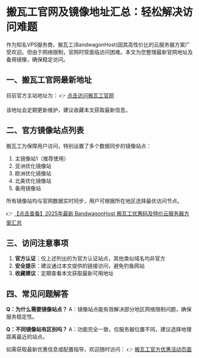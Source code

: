 # 搬瓦工官网及镜像地址汇总：轻松解决访问难题

作为知名VPS服务商，搬瓦工(BandwagonHost)因其高性价比的云服务器方案广受欢迎。但由于网络限制，官网时常面临访问困难。本文为您整理最新官网地址及备用镜像，确保稳定访问。

## 一、搬瓦工官网最新地址

目前官方主站地址为：
👉 [点击访问搬瓦工官网](https://bit.ly/banwagon)

该地址会定期更新维护，建议收藏本文获取最新信息。

## 二、官方镜像站点列表

搬瓦工为保障用户访问，特别设置了多个数据同步的镜像站点：

1. 主镜像站1（推荐使用）
2. 亚洲优化镜像站
3. 欧洲优化镜像站
4. 北美优化镜像站
5. 备用镜像站

所有镜像站均与官网数据实时同步，用户可根据所在地区选择最优访问节点。

👉 [【点击查看】2025年最新 BandwagonHost 搬瓦工优惠码及特价云服务器方案汇总](https://bit.ly/banwagon)

## 三、访问注意事项

1. **官方认证**：仅上述列出的为官方认证站点，其他类似域名均非官方
2. **安全提示**：建议通过本文提供的链接访问，避免钓鱼网站
3. **收藏建议**：定期查看本文获取最新可用地址

## 四、常见问题解答

**Q：为什么需要镜像站点？**
A：镜像站点能有效解决部分地区网络限制问题，确保服务稳定性。

**Q：不同镜像站有区别吗？**
A：功能完全一致，仅服务器位置不同，建议选择地理距离最近的站点。

如需获取最新优惠信息或配置指导，欢迎随时访问：
👉 [搬瓦工官方优惠活动页面](https://bit.ly/banwagon)